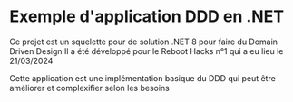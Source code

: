 # Exemple d'application DDD en .NET

Ce projet est un squelette pour de solution .NET 8 pour faire du Domain Driven Design
Il a été développé pour le Reboot Hacks n°1 qui a eu lieu le 21/03/2024

Cette application est une implémentation basique du DDD qui peut être améliorer et complexifier selon les besoins